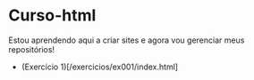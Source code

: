# Curso-html
 
Estou aprendendo aqui a criar sites e agora vou gerenciar meus repositórios!

- (Exercício 1)[/exercicios/ex001/index.html]